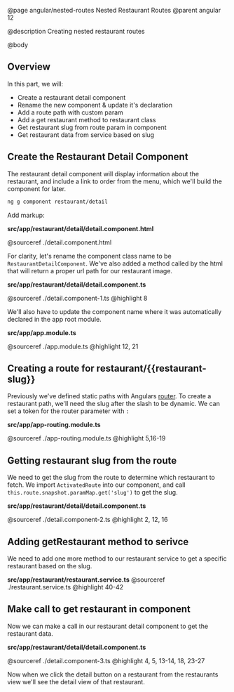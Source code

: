 @page angular/nested-routes Nested Restaurant Routes
@parent angular 12

@description Creating nested restaurant routes

@body

## Overview

In this part, we will:

- Create a restaurant detail component
- Rename the new component & update it's declaration
- Add a route path with custom param
- Add a get restaurant method to restaurant class
- Get restaurant slug from route param in component
- Get restaurant data from service based on slug

## Create the Restaurant Detail Component

The restaurant detail component will display information about the restaurant, and include a link to order from the menu, which we'll build the component for later. 

```bash
ng g component restaurant/detail
```

Add markup:

__src/app/restaurant/detail/detail.component.html__

@sourceref ./detail.component.html


For clarity, let's rename the component class name to be `RestaurantDetailComponent`. We've also added a method called by the html that will return a proper url path for our restaurant image. 

__src/app/restaurant/detail/detail.component.ts__

@sourceref ./detail.component-1.ts
@highlight 8

We'll also have to update the component name where it was automatically declared in the app root module.

__src/app/app.module.ts__

@sourceref ./app.module.ts
@highlight 12, 21

## Creating a route for restaurant/{{restaurant-slug}}

Previously we've defined static paths with Angulars <a href="https://angular.io/guide/router" target="_blank">router</a>. To create a restaurant path, we'll need the slug after the slash to be dynamic. We can set a token for the router parameter with `:`

__src/app/app-routing.module.ts__

@sourceref ./app-routing.module.ts
@highlight 5,16-19

## Getting restaurant slug from the route

We need to get the slug from the route to determine which restaurant to fetch. We import `ActivatedRoute` into our component, and call `this.route.snapshot.paramMap.get('slug')` to get the slug.

__src/app/restaurant/detail/detail.component.ts__

@sourceref ./detail.component-2.ts
@highlight 2, 12, 16

## Adding getRestaurant method to serivce

We need to add one more method to our restaurant service to get a specific restaurant based on the slug. 

__src/app/restaurant/restaurant.service.ts__
@sourceref ./restaurant.service.ts
@highlight 40-42

## Make call to get restaurant in component

Now we can make a call in our restaurant detail component to get the restaurant data.

__src/app/restaurant/detail/detail.component.ts__

@sourceref ./detail.component-3.ts
@highlight 4, 5, 13-14, 18, 23-27

Now when we click the detail button on a restaurant from the restaurants view we'll see the detail view of that restaurant.
